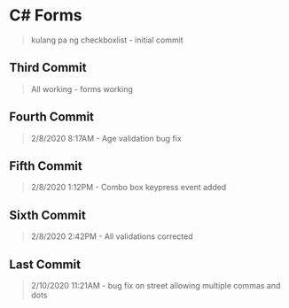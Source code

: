 # C# Forms

> kulang pa ng checkboxlist - initial commit

## Third Commit
> All working - forms working

## Fourth Commit
> 2/8/2020 8:17AM - Age validation bug fix

## Fifth Commit
> 2/8/2020 1:12PM - Combo box keypress event added

## Sixth Commit
> 2/8/2020 2:42PM - All validations corrected

## Last Commit
> 2/10/2020 11:21AM - bug fix on street allowing multiple commas and dots
